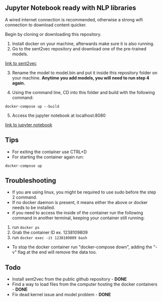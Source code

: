 ## Jupyter Notebook ready with NLP libraries

A wired internet connection is recommended, otherwise a strong wifi connection to download content quicker.

Begin by cloning or downloading this repository.

1. Install docker on your machine, afterwards make sure it is also running.
2. Go to the sent2vec repository and download one of the pre-trained models.

[link to sent2vec](https://github.com/epfml/sent2vec)

3. Rename the model to model.bin and put it inside this repository folder on your machine. **Anytime you add models, you will need to run step 4 again.**

4. Using the command line, CD into this folder and build with the following command:

`docker-compose up --build`

5. Access the jupyter notebook at localhost:8080

[link to jupyter notebook](http://localhost:8080)

## Tips

- For exiting the container use CTRL+D
- For starting the container again run:

`docker-compose up`

## Troubleshooting

- If you are using linux, you might be required to use sudo before the step 2 command.
- If no docker daemon is present, it means either the above or docker needs to be installed.
- if you need to access the inside of the container run the following command in another terminal, keeping your container still running:

1. run `docker ps`
2. Grab the container ID ex. 1238109809
3. run `docker exec -it 1238109809 bash`

- To stop the docker container run "docker-compose down", adding the "-v" flag at the end will remove the data too.

## Todo

- Install sent2vec from the public github repository - **DONE**
- Find a way to load files from the computer hosting the docker containers - **DONE**
- Fix dead kernel issue and model problem - **DONE**
